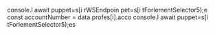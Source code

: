 console.l await puppet=s[i rWSEndpoin
pet=s[i tForlementSelector5);e
        const accountNumber = data.profes[i].acco
console.l await puppet=s[i tForlementSelector5);es 

